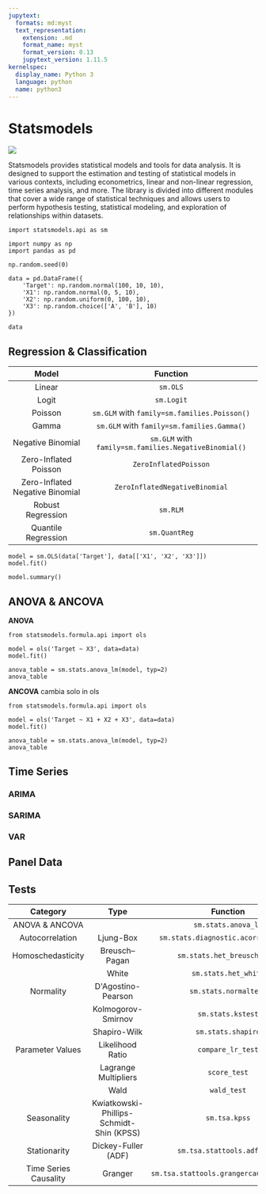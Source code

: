 ```yaml
---
jupytext:
  formats: md:myst
  text_representation:
    extension: .md
    format_name: myst
    format_version: 0.13
    jupytext_version: 1.11.5
kernelspec:
  display_name: Python 3
  language: python
  name: python3
---
```


# Statsmodels

![](images/statsmodels.png)

Statsmodels provides statistical models and tools for data analysis. It is designed to support the estimation and testing of statistical models in various contexts, including econometrics, linear and non-linear regression, time series analysis, and more. The library is divided into different modules that cover a wide range of statistical techniques and allows users to perform hypothesis testing, statistical modeling, and exploration of relationships within datasets. 

```{code-cell}
import statsmodels.api as sm
```

```{code-cell}
import numpy as np
import pandas as pd

np.random.seed(0)

data = pd.DataFrame({
    'Target': np.random.normal(100, 10, 10),
    'X1': np.random.normal(0, 5, 10),
    'X2': np.random.uniform(0, 100, 10),
    'X3': np.random.choice(['A', 'B'], 10)
})

data
```

## Regression & Classification

| Model | Function |
| :---: | :------: |
| Linear | `sm.OLS` |
| Logit | `sm.Logit` |
| Poisson | `sm.GLM` with `family=sm.families.Poisson()` |
| Gamma | `sm.GLM` with `family=sm.families.Gamma()` |
| Negative Binomial | `sm.GLM` with `family=sm.families.NegativeBinomial()` |
| Zero-Inflated Poisson | `ZeroInflatedPoisson` |
| Zero-Inflated Negative Binomial | `ZeroInflatedNegativeBinomial` |
| Robust Regression | `sm.RLM` |
| Quantile Regression | `sm.QuantReg` |


```{code-cell}
model = sm.OLS(data['Target'], data[['X1', 'X2', 'X3']])
model.fit()

model.summary()
```


## ANOVA & ANCOVA

**ANOVA**
```{code-cell}
from statsmodels.formula.api import ols

model = ols('Target ~ X3', data=data)
model.fit()

anova_table = sm.stats.anova_lm(model, typ=2)
anova_table
```

**ANCOVA**
cambia solo in ols
```{code-cell}
from statsmodels.formula.api import ols

model = ols('Target ~ X1 + X2 + X3', data=data)
model.fit()

anova_table = sm.stats.anova_lm(model, typ=2)
anova_table
```

## Time Series

### ARIMA
### SARIMA
### VAR


## Panel Data


## Tests

| Category | Type | Function |
| :------: | :--: | :------: | 
| ANOVA & ANCOVA    |                        | `sm.stats.anova_lm`         |
| Autocorrelation   | Ljung-Box              | `sm.stats.diagnostic.acorr_ljungbox` |
| Homoschedasticity | Breusch–Pagan          | `sm.stats.het_breuschpagan` |
|                   | White                  | `sm.stats.het_white`        |
| Normality         | D'Agostino-Pearson     | `sm.stats.normaltest`       |
|                   | Kolmogorov-Smirnov     | `sm.stats.kstest`           |
|                   | Shapiro-Wilk           | `sm.stats.shapiro`          |
| Parameter Values  | Likelihood Ratio       | `compare_lr_test`           |
|                   | Lagrange Multipliers   | `score_test`                |
|                   | Wald                   | `wald_test`                 |
| Seasonality       | Kwiatkowski-Phillips-Schmidt-Shin (KPSS) | `sm.tsa.kpss` |
| Stationarity      | Dickey-Fuller (ADF)    | `sm.tsa.stattools.adfuller` |
| Time Series Causality | Granger            | `sm.tsa.stattools.grangercausalitytests` |

